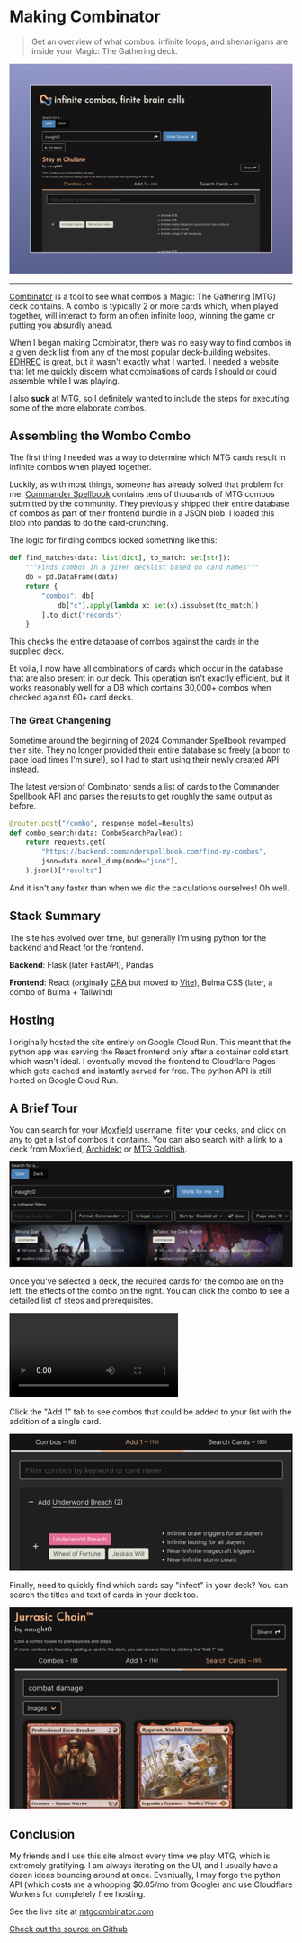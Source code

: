 # Making Combinator

> Get an overview of what combos, infinite loops, and shenanigans are inside your Magic: The Gathering deck.

![](/combinator.jpeg)

---

[Combinator](https://mtgcombinator.com) is a tool to see what combos a Magic: The Gathering (MTG) deck contains. A combo is typically 2 or more cards which, when played together, will interact to form an often infinite loop, winning the game or putting you absurdly ahead.

When I began making Combinator, there was no easy way to find combos in a given deck list from any of the most popular deck-building websites. [EDHREC](https://edhrec.com/) is great, but it wasn't exactly what I wanted. I needed a website that let me quickly discern what combinations of cards I should or could assemble while I was playing.

I also **suck** at MTG, so I definitely wanted to include the steps for executing some of the more elaborate combos.

## Assembling the Wombo Combo

The first thing I needed was a way to determine which MTG cards result in infinite combos when played together.

Luckily, as with most things, someone has already solved that problem for me. [Commander Spellbook](https://commanderspellbook.com/) contains tens of thousands of MTG combos submitted by the community. They previously shipped their entire database of combos as part of their frontend bundle in a JSON blob. I loaded this blob into pandas to do the card-crunching.

The logic for finding combos looked something like this:

```py
def find_matches(data: list[dict], to_match: set[str]):
    """Finds combos in a given decklist based on card names"""
    db = pd.DataFrame(data)
    return {
        "combos": db[
            db["c"].apply(lambda x: set(x).issubset(to_match))
        ].to_dict("records")
    }
```

This checks the entire database of combos against the cards in the supplied deck.

Et voila, I now have all combinations of cards which occur in the database that are also present in our deck. This operation isn't exactly efficient, but it works reasonably well for a DB which contains 30,000+ combos when checked against 60+ card decks.

### The Great Changening

Sometime around the beginning of 2024 Commander Spellbook revamped their site. They no longer provided their entire database so freely (a boon to page load times I'm sure!), so I had to start using their newly created API instead.

The latest version of Combinator sends a list of cards to the Commander Spellbook API and parses the results to get roughly the same output as before.

```py
@router.post("/combo", response_model=Results)
def combo_search(data: ComboSearchPayload):
    return requests.get(
        "https://backend.commanderspellbook.com/find-my-combos",
        json=data.model_dump(mode="json"),
    ).json()["results"]
```

And it isn't any faster than when we did the calculations ourselves! Oh well.


## Stack Summary

The site has evolved over time, but generally I'm using python for the backend and React for the frontend.

**Backend**: Flask (later FastAPI), Pandas

**Frontend**: React (originally [CRA](https://create-react-app.dev/) but moved to [Vite](https://vitejs.dev/)), Bulma CSS (later, a combo of Bulma + Tailwind)

## Hosting

I originally hosted the site entirely on Google Cloud Run. This meant that the python app was serving the React frontend only after a container cold start, which wasn't ideal. I eventually moved the frontend to Cloudflare Pages which gets cached and instantly served for free. The python API is still hosted on Google Cloud Run.


## A Brief Tour

You can search for your [Moxfield](https://moxfield.com) username, filter your decks, and click on any to get a list of combos it contains. You can also search with a link to a deck from Moxfield, [Archidekt](https://archidekt.com) or [MTG Goldfish](https://www.mtggoldfish.com/).

![](/combinator-user-search.png)

Once you've selected a deck, the required cards for the combo are on the left, the effects of the combo on the right. You can click the combo to see a detailed list of steps and prerequisites.

<video controls>
  <source src="/combinator.mp4" type="video/mp4">
</video>

Click the "Add 1" tab to see combos that could be added to your list with the addition of a single card.

![](/combinator-add-one.png)

Finally, need to quickly find which cards say "infect" in your deck? You can search the titles and text of cards in your deck too.

![](/combinator-search.png)

## Conclusion

My friends and I use this site almost every time we play MTG, which is extremely gratifying. I am always iterating on the UI, and I usually have a dozen ideas bouncing around at once. Eventually, I may forgo the python API (which costs me a whopping $0.05/mo from Google) and use Cloudflare Workers for completely free hosting.

See the live site at [mtgcombinator.com](https://mtgcombinator.com)

[Check out the source on Github](https://github.com/naught0/combinator)
